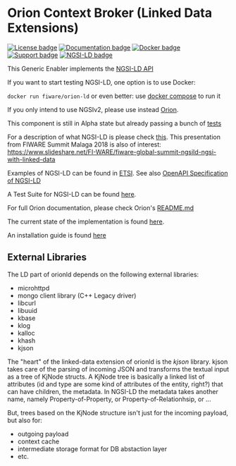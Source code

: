 # <a name="top"></a>Orion Context Broker (Linked Data Extensions)


[![License badge](https://img.shields.io/badge/license-AGPL-blue.svg)](https://opensource.org/licenses/AGPL-3.0)
[![Documentation badge](https://readthedocs.org/projects/fiware-orion/badge/?version=latest)](http://fiware-orion.readthedocs.io/en/latest/?badge=latest)
[![Docker badge](https://img.shields.io/docker/pulls/fiware/orion-ld.svg)](https://hub.docker.com/r/fiware/orion-ld/)
[![Support badge]( https://img.shields.io/badge/support-sof-yellowgreen.svg)](http://stackoverflow.com/questions/tagged/fiware-orion)
[![NGSI-LD badge](https://img.shields.io/badge/NGSI-LD-red.svg)](https://www.etsi.org/deliver/etsi_gs/CIM/001_099/009/01.02.01_60/gs_CIM009v010201p.pdf)

This Generic Enabler implements the [NGSI-LD API](https://www.etsi.org/deliver/etsi_gs/CIM/001_099/009/01.02.01_60/gs_CIM009v010201p.pdf)

If you want to start testing NGSI-LD, one option is to use Docker:

```docker run fiware/orion-ld```  or even better: use [docker compose](https://github.com/FIWARE/context.Orion-LD/blob/develop/docker/docker-compose.yml) to run it

If you only intend to use NGSIv2, please use instead [Orion](https://github.com/telefonicaid/fiware-orion). 

This component is still in Alpha state but already passing a bunch of [tests](https://github.com/FIWARE/NGSI-LD_TestSuite)

For a description of what NGSI-LD is please check [this](https://github.com/Fiware/NGSI-LD_Wrapper/blob/master/README.md).
This presentation from FIWARE Summit Malaga 2018 is also of interest: https://www.slideshare.net/FI-WARE/fiware-global-summit-ngsild-ngsi-with-linked-data

Examples of NGSI-LD can be found in [ETSI](https://forge.etsi.org/gitlab/NGSI-LD/NGSI-LD/tree/master/examples).
See also [OpenAPI Specification of NGSI-LD](https://forge.etsi.org/swagger/ui/?url=https://forge.etsi.org/gitlab/NGSI-LD/NGSI-LD/raw/master/spec/updated/full_api.json)

A Test Suite for NGSI-LD can be found [here](https://github.com/fiware/NGSI-LD_Tests). 

For full Orion documentation, please check Orion's [README.md](https://github.com/telefonicaid/fiware-orion)

The current state of the implementation is found [here](doc/manuals-ld/progress.md).

An installation guide is found [here](doc/manuals-ld/installation-guide.md)

## External Libraries
The LD part of orionld depends on the following external libraries:
* microhttpd
* mongo client library (C++ Legacy driver)
* libcurl
* libuuid
* kbase
* klog
* kalloc
* khash
* kjson

The "heart" of the linked-data extension of orionld is the _kjson_ library.
kjson takes care of the parsing of incoming JSON and transforms the textual input as a tree of KjNode structs.
A KjNode tree is basically a linked list of attributes (id and type are some kind of attributes of the entity, right?)
that can have children, the metadata. In NGSI-LD the metadata takes another name, namely Property-of-Property, or Property-of-Relationhsip, or ...

But, trees based on the KjNode structure isn't just for the incoming payload, but also for:
* outgoing payload
* context cache
* intermediate storage format for DB abstaction layer
* etc.

